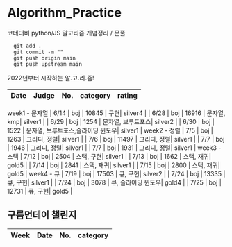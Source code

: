 # Algorithm_Practice
코테대비 python/JS 알고리즘 개념정리 / 문풀
```
  git add .
  git commit -m ""
  git push origin main
  git push upstream main
```

2022년부터 시작하는 알.고.리.즘!

| Date |   Judge   | No. | category | rating |
| :---: | :-----: | :------: | :------: | :------: |
week1 - 문자열
| 6/14 | boj | 10845 | 구현| silver4 |
| 6/28 | boj | 16916 | 문자열, kmp| silver1 |
| 6/29 | boj | 1254 | 문자열, 브루트포스| silver2 |
| 6/30 | boj | 1522 | 문자열, 브루트포스,슬라이딩 윈도우| silver1 |
week2 - 정렬
| 7/5 | boj | 1263 | 그리디, 정렬| silver1 |
| 7/6 | boj | 11497 | 그리디, 정렬| silver1 |
| 7/7 | boj | 1946 | 그리디, 정렬| silver1 |
| 7/7 | boj | 1931 | 그리디, 정렬| silver1 |
week3 - 스택
| 7/12 | boj | 2504 | 스택, 구현| silver1 |
| 7/13 | boj | 1662 | 스택, 재귀| gold5 |
| 7/14 | boj | 2841 | 스택, 재귀| silver1 |
| 7/15 | boj | 2800 | 스택, 재귀| gold5 |
week4 - 큐
| 7/19 | boj | 17503 | 큐, 구현| silver2 |
| 7/24 | boj | 13335 | 큐, 구현| silver1 |
| 7/24 | boj | 3078 | 큐, 슬라이딩 윈도우| gold4 |
| 7/25 | boj | 12731 | 큐, 구현| gold5 |

## 구름먼데이 챌린지

| Week |   Date   | No. | category | 
| :---: | :-----: | :------: | :------: | 
